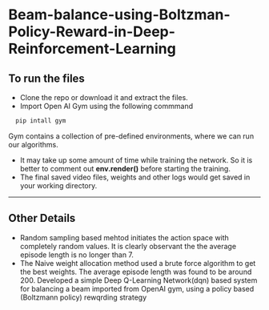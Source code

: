 # Beam-balance-using-Boltzman-Policy-Reward-in-Deep-Reinforcement-Learning

## To run the files
  * Clone the repo or download it and extract the files.
  * Import Open AI Gym using the following commmand
  ```cmd
    pip intall gym
  ```
  Gym contains a collection of pre-defined environments, where we can run our algorithms. 
  * It may take up some amount of time while training the network. So it is better to comment out **env.render()** before starting the training. 
  * The final saved video files, weights and other logs would get saved in your working directory.

---

## Other Details

  * Random sampling based mehtod initiates the action space with completely random values. It is clearly observant the the average episode length is no longer than 7.
  * The Naive weight allocation method used a brute force algorithm to get the best weights. The average episode length was found to be around 200.
Developed a simple Deep Q-Learning Network(dqn) based system for balancing a beam imported from OpenAI gym, using a policy based (Boltzmann policy) rewqrding strategy
